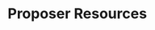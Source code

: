 

# Proposer Resources

<style>
.theme-default-content:not(.custom){
    max-width:1280px;
}
.resourceCard{
    flex-basis:30%; margin-bottom:1rem
}
</style>
<div style="display:flex; flex-direction:row; flex-wrap:wrap; justify-content:space-evenly; align-content:space-around">
<ResourceCard
    class="resourceCard"
    headerColor="#0088CC"
    title="Submit a proposal"
    subtitle="Official - Ideascale"
    url="https://cardano.ideascale.com/c/home"
    linkText="Go to Page"
    text="Idea submission is one of the key factors in crowdsourcing which initially collects votes and comments from community participants and later goes through various funnels under the supervision of experts and eventually gets implemented in an ideal world. Note: replace idea with proposal in the case of Project Catalyst. " />

<ResourceCard
    class="resourceCard"
    headerColor="#0088CC"
    title="Proposer Guide"
    subtitle="Official - Project Catalyst"
    url="/en/proposers/guide.html"
    target="_self"
    linkText="Go to Page"
    text="Informaion about proposing in Project Catalyst. " />

<ResourceCard
    class="resourceCard"
    headerColor="#0088CC"
    title="Project Catalst Proposers"
    subtitle="Official - t.me/catalystproposers"
    url="https://t.me/catalystproposers"
    linkText="Go to Page"
    text="Welcome proposers! This channel is to support and inspire you with your efforts to create high-quality proposals! " />

<ResourceCard
    class="resourceCard"
    headerColor="#0088CC"
    title="Cardano Official"
    subtitle="t.me/Cardano"
    url="https://t.me/Cardano"
    linkText="Go to Page"
    text="Official Cardano Community Telegram Group, managed by the Cardano Foundation Community Team. " />

<ResourceCard
    class="resourceCard"
    headerColor="#0088CC"
    title="CA Roles & responsibilities"
    subtitle=""
    url="/en/community-advisor/"
    target="_self"
    linkText="Go to Page"
    text="Explanation of Community Advisor (CA) roles and responsibilities " />

<ResourceCard
    class="resourceCard"
    headerColor="#8FD14F"
    title="Proposer Guidelines - Community"
    subtitle=""
    url="/en/proposers/proposer_guidelines.html"
    target="_self"
    linkText="Go to Page"
    text="Community made proposer guides. " />
    
    
<ResourceCard
    class="resourceCard"
    headerColor="#8FD14F"
    title="Teaming Agreement Templates"
    subtitle="Community - Funded"
    url="https://drive.google.com/drive/folders/1yuirXN2CpQIG1vw02DEgicudq_1_340h"
    target="_self"
    linkText="Go to Page"
    text="Create template(s) suitable to serve as teaming agreements tailored to Catalyst funded proposals. Project Closing report and explainer <a href='https://www.youtube.com/watch?v=eAioFRb2RTA'>video.</a>"/>
    
<ResourceCard
    class="resourceCard"
    headerColor="#0088CC"
    title="Close a Project"
    subtitle="Official - Catalyst"
    url="https://drive.google.com/drive/folders/1SSW2afDX5w30aTZYF3p7o7rLUep7v0TJ"
    linkText="Go to Page"
    text="A 2/3 page written summary ‘Project Close Report’ listing KPIs and how they were (or were not) addressed and what the next stage plans are with the product or service that was developed. " />
    
</div>
